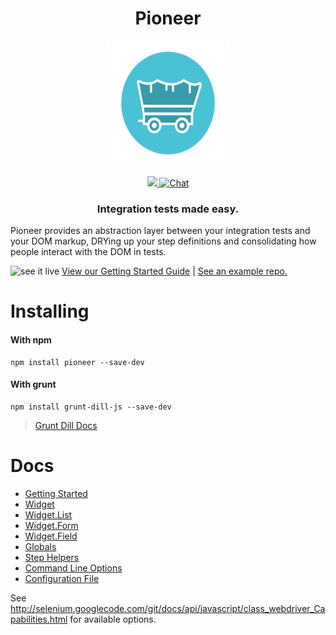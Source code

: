 <h1 align="center">Pioneer</h1>

<p align="center">
<img height="200px" width="200px" src="logo.svg"/>
</p>
<p align="center">
  <a title='Build Status' href="https://travis-ci.org/mojotech/pioneer">
    <img src='http://img.shields.io/travis/mojotech/pioneer.svg?style=flat-square' />
  </a>
  <a href='https://gitter.im/mojotech/pioneer'>
    <img src='http://img.shields.io/badge/gitter-chat-blue.svg?style=flat-square' alt='Chat' />
  </a>
</p>

<h3 align="center"> Integration tests made easy. </h3>

Pioneer provides an abstraction layer between your integration tests and your DOM markup, DRYing up your step definitions and consolidating how people interact with the DOM in tests.

![see it live](http://i.imgur.com/kTjwloS.gif)
[View our Getting Started Guide](docs/getting_started.md) |
[See an example repo.](https://github.com/samccone/dill.js-getting-started)

# Installing

#### With npm

    npm install pioneer --save-dev

#### With grunt

    npm install grunt-dill-js --save-dev

> [Grunt Dill Docs](https://github.com/mojotech/grunt-dill-js)

# Docs

* [Getting Started](docs/getting_started.md)
* [Widget](docs/widget.md)
* [Widget.List](docs/list.md)
* [Widget.Form](docs/form.md)
* [Widget.Field](docs/field.md)
* [Globals](docs/globals.md)
* [Step Helpers](docs/step_helpers.md)
* [Command Line Options](docs/command_line.md)
* [Configuration File](docs/config_file.md)

See http://selenium.googlecode.com/git/docs/api/javascript/class_webdriver_Capabilities.html for available options.
